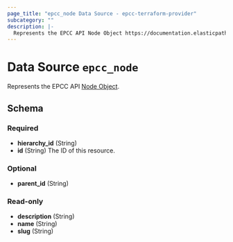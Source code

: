 ```yaml
---
page_title: "epcc_node Data Source - epcc-terraform-provider"
subcategory: ""
description: |-
  Represents the EPCC API Node Object https://documentation.elasticpath.com/commerce-cloud/docs/api/pcm/hierarchies/index.html#the-node-object.
---
```


# Data Source `epcc_node`

Represents the EPCC API [Node Object](https://documentation.elasticpath.com/commerce-cloud/docs/api/pcm/hierarchies/index.html#the-node-object).



## Schema

### Required

- **hierarchy_id** (String)
- **id** (String) The ID of this resource.

### Optional

- **parent_id** (String)

### Read-only

- **description** (String)
- **name** (String)
- **slug** (String)



